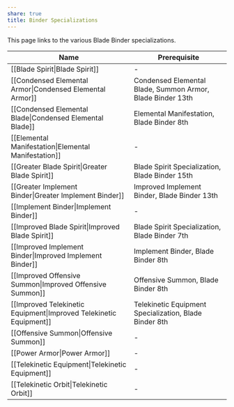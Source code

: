 ```yaml
---
share: true
title: Binder Specializations
---
```


This page links to the various Blade Binder specializations.

| Name                                                               | Prerequisite                                               |
| ------------------------------------------------------------------ | ---------------------------------------------------------- |
| [[Blade Spirit\|Blade Spirit]]                                     | \-                                                         |
| [[Condensed Elemental Armor\|Condensed Elemental Armor]]           | Condensed Elemental Blade, Summon Armor, Blade Binder 13th |
| [[Condensed Elemental Blade\|Condensed Elemental Blade]]           | Elemental Manifestation, Blade Binder 8th                  |
| [[Elemental Manifestation\|Elemental Manifestation]]               | \-                                                         |
| [[Greater Blade Spirit\|Greater Blade Spirit]]                     | Blade Spirit Specialization, Blade Binder 15th             |
| [[Greater Implement Binder\|Greater Implement Binder]]             | Improved Implement Binder, Blade Binder 13th               |
| [[Implement Binder\|Implement Binder]]                             | \-                                                         |
| [[Improved Blade Spirit\|Improved Blade Spirit]]                   | Blade Spirit Specialization, Blade Binder 7th              |
| [[Improved Implement Binder\|Improved Implement Binder]]           | Implement Binder, Blade Binder 8th                         |
| [[Improved Offensive Summon\|Improved Offensive Summon]]           | Offensive Summon, Blade Binder 8th                         |
| [[Improved Telekinetic Equipment\|Improved Telekinetic Equipment]] | Telekinetic Equipment Specialization, Blade Binder 8th     |
| [[Offensive Summon\|Offensive Summon]]                             | \-                                                         |
| [[Power Armor\|Power Armor]]                                       | \-                                                         |
| [[Telekinetic Equipment\|Telekinetic Equipment]]                   | \-                                                         |
| [[Telekinetic Orbit\|Telekinetic Orbit]]                           | \-                                                         |
